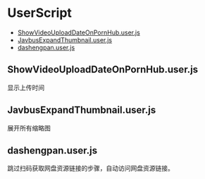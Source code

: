 # UserScript
- [ShowVideoUploadDateOnPornHub.user.js](#ShowVideoUploadDateOnPornHub.user.js)
- [JavbusExpandThumbnail.user.js](#JavbusExpandThumbnail.user.js)
- [dashengpan.user.js](#dashengpan.user.js)

## ShowVideoUploadDateOnPornHub.user.js
显示上传时间
## JavbusExpandThumbnail.user.js
展开所有缩略图
## dashengpan.user.js
跳过扫码获取网盘资源链接的步骤，自动访问网盘资源链接。